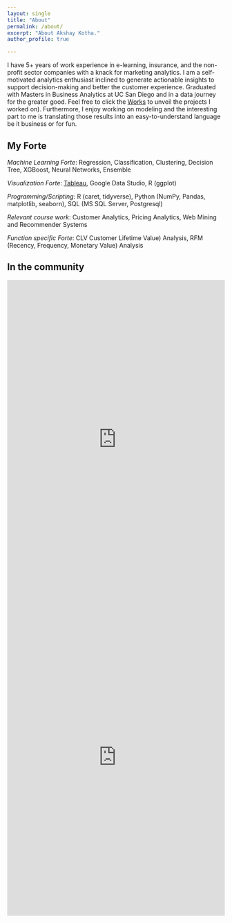 ```yaml
---
layout: single
title: "About"
permalink: /about/
excerpt: "About Akshay Kotha."
author_profile: true

---
```


I have 5+ years of work experience in e-learning, insurance, and the non-profit sector companies with a knack for marketing analytics. I am a self-motivated analytics enthusiast inclined to generate actionable insights to support decision-making and better the customer experience. Graduated with Masters in Business Analytics at UC San Diego and in a data journey for the greater good. Feel free to click the [Works](https://akshayreddykotha.github.io/works/) to unveil the projects I worked on). Furthermore, I enjoy working on modeling and the interesting part to me is translating those results into an easy-to-understand language be it business or for fun.

## My Forte
 
<!-- <img src="{{ site.url }}{{ site.baseurl }}/images/my-background4.JPG" alt=""> -->

*Machine Learning Forte*: Regression, Classification, Clustering, Decision Tree, XGBoost, Neural Networks, Ensemble

*Visualization Forte*: [Tableau](https://public.tableau.com/profile/akshaykotha#!/), Google Data Studio, R (ggplot)

*Programming/Scripting*: R (caret, tidyverse), Python (NumPy, Pandas, matplotlib, seaborn), SQL (MS SQL Server, Postgresql)

*Relevant course work*: Customer Analytics, Pricing Analytics, Web Mining and Recommender Systems

*Function specific Forte*: CLV Customer Lifetime Value) Analysis, RFM (Recency, Frequency, Monetary Value) Analysis

## In the community

<iframe src="https://www.linkedin.com/embed/feed/update/urn:li:share:6807780799031582720" height="735" width="504" frameborder="0" allowfullscreen="" title="Embedded post"></iframe>

<iframe src="https://www.linkedin.com/embed/feed/update/urn:li:share:6896580291637714945" height="735" width="504" frameborder="0" allowfullscreen="" title="Embedded post"></iframe>